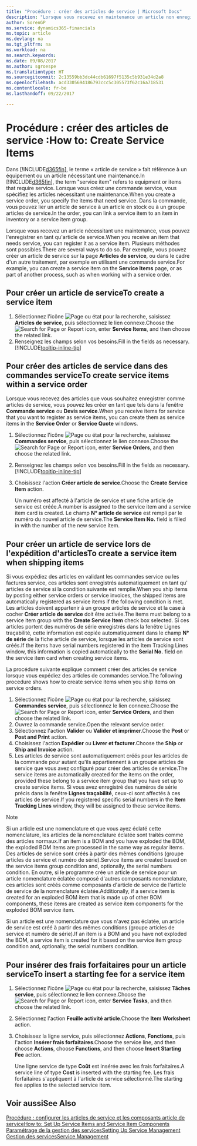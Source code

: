 ```yaml
---
title: "Procédure : créer des articles de service | Microsoft Docs"
description: "Lorsque vous recevez en maintenance un article non enregistré, vous pouvez l'enregistrer en tant qu'article de service."
author: SorenGP
ms.service: dynamics365-financials
ms.topic: article
ms.devlang: na
ms.tgt_pltfrm: na
ms.workload: na
ms.search.keywords: 
ms.date: 09/08/2017
ms.author: sgroespe
ms.translationtype: HT
ms.sourcegitcommit: 2c13559bb3dc44cdb61697f5135c5b931e34d2a8
ms.openlocfilehash: acd3305694186793ccc5c305573f62c16a718531
ms.contentlocale: fr-be
ms.lasthandoff: 09/22/2017

---
```

# <a name="how-to-create-service-items"></a><span data-ttu-id="48c54-103">Procédure : créer des articles de service :</span><span class="sxs-lookup"><span data-stu-id="48c54-103">How to: Create Service Items</span></span>
<span data-ttu-id="48c54-104">Dans [!INCLUDE[d365fin](includes/d365fin_md.md)], le terme « article de service » fait référence à un équipement ou un article nécessitant une maintenance.</span><span class="sxs-lookup"><span data-stu-id="48c54-104">In [!INCLUDE[d365fin](includes/d365fin_md.md)], the term "service item" refers to equipment or items that require service.</span></span> <span data-ttu-id="48c54-105">Lorsque vous créez une commande service, vous spécifiez les articles nécessitant une maintenance.</span><span class="sxs-lookup"><span data-stu-id="48c54-105">When you create a service order, you specify the items that need service.</span></span> <span data-ttu-id="48c54-106">Dans la commande, vous pouvez lier un article de service à un article en stock ou à un groupe articles de service.</span><span class="sxs-lookup"><span data-stu-id="48c54-106">In the order, you can link a service item to an item in inventory or a service item group.</span></span>    

<span data-ttu-id="48c54-107">Lorsque vous recevez un article nécessitant une maintenance, vous pouvez l'enregistrer en tant qu'article de service.</span><span class="sxs-lookup"><span data-stu-id="48c54-107">When you receive an item that needs service, you can register it as a service item.</span></span> <span data-ttu-id="48c54-108">Plusieurs méthodes sont possibles.</span><span class="sxs-lookup"><span data-stu-id="48c54-108">There are several ways to do so.</span></span> <span data-ttu-id="48c54-109">Par exemple, vous pouvez créer un article de service sur la page **Articles de service**, ou dans le cadre d'un autre traitement, par exemple en utilisant une commande service.</span><span class="sxs-lookup"><span data-stu-id="48c54-109">For example, you can create a service item on the **Service Items** page, or as part of another process, such as when working with a service order.</span></span>   

## <a name="to-create-a-service-item"></a><span data-ttu-id="48c54-110">Pour créer un article de service</span><span class="sxs-lookup"><span data-stu-id="48c54-110">To create a service item</span></span>  
1. <span data-ttu-id="48c54-111">Sélectionnez l'icône ![Page ou état pour la recherche](media/ui-search/search_small.png "Page ou état pour la recherche"), saisissez **Articles de service**, puis sélectionnez le lien connexe.</span><span class="sxs-lookup"><span data-stu-id="48c54-111">Choose the ![Search for Page or Report](media/ui-search/search_small.png "Search for Page or Report icon") icon, enter **Service Items**, and then choose the related link.</span></span>
2. <span data-ttu-id="48c54-112">Renseignez les champs selon vos besoins.</span><span class="sxs-lookup"><span data-stu-id="48c54-112">Fill in the fields as necessary.</span></span> [!INCLUDE[tooltip-inline-tip](includes/tooltip-inline-tip_md.md)]  

## <a name="to-create-service-items-within-a-service-order"></a><span data-ttu-id="48c54-113">Pour créer des articles de service dans des commandes service</span><span class="sxs-lookup"><span data-stu-id="48c54-113">To create service items within a service order</span></span>  
<span data-ttu-id="48c54-114">Lorsque vous recevez des articles que vous souhaitez enregistrer comme articles de service, vous pouvez les créer en tant que tels dans la fenêtre **Commande service** ou **Devis service**.</span><span class="sxs-lookup"><span data-stu-id="48c54-114">When you receive items for service that you want to register as service items, you can create them as service items in the **Service Order** or **Service Quote** windows.</span></span>  

1. <span data-ttu-id="48c54-115">Sélectionnez l'icône ![Page ou état pour la recherche](media/ui-search/search_small.png "Page ou état pour la recherche"), saisissez **Commandes service**, puis sélectionnez le lien connexe.</span><span class="sxs-lookup"><span data-stu-id="48c54-115">Choose the ![Search for Page or Report](media/ui-search/search_small.png "Search for Page or Report icon") icon, enter **Service Orders**, and then choose the related link.</span></span>  
2. <span data-ttu-id="48c54-116">Renseignez les champs selon vos besoins.</span><span class="sxs-lookup"><span data-stu-id="48c54-116">Fill in the fields as necessary.</span></span> [!INCLUDE[tooltip-inline-tip](includes/tooltip-inline-tip_md.md)]  
3. <span data-ttu-id="48c54-117">Choisissez l'action **Créer article de service**.</span><span class="sxs-lookup"><span data-stu-id="48c54-117">Choose the **Create Service Item** action.</span></span>  

    <span data-ttu-id="48c54-118">Un numéro est affecté à l'article de service et une fiche article de service est créée.</span><span class="sxs-lookup"><span data-stu-id="48c54-118">A number is assigned to the service item and a service item card is created.</span></span> <span data-ttu-id="48c54-119">Le champ **N° article de service** est rempli par le numéro du nouvel article de service.</span><span class="sxs-lookup"><span data-stu-id="48c54-119">The **Service Item No.** field is filled in with the number of the new service item.</span></span>

## <a name="to-create-a-service-item-when-shipping-items"></a><span data-ttu-id="48c54-120">Pour créer un article de service lors de l'expédition d'articles</span><span class="sxs-lookup"><span data-stu-id="48c54-120">To create a service item when shipping items</span></span>  
<span data-ttu-id="48c54-121">Si vous expédiez des articles en validant les commandes service ou les factures service, ces articles sont enregistrés automatiquement en tant qu' articles de service si la condition suivante est remplie.</span><span class="sxs-lookup"><span data-stu-id="48c54-121">When you ship items by posting either service orders or service invoices, the shipped items are automatically registered as service items if the following condition is met.</span></span> <span data-ttu-id="48c54-122">Les articles doivent appartenir à un groupe articles de service et la case à cocher **Créer article de service** doit être activée.</span><span class="sxs-lookup"><span data-stu-id="48c54-122">The items must belong to a service item group with the **Create Service Item** check box selected.</span></span> <span data-ttu-id="48c54-123">Si ces articles portent des numéros de série enregistrés dans la fenêtre Lignes traçabilité, cette information est copiée automatiquement dans le champ **N° de série** de la fiche article de service, lorsque les articles de service sont créés.</span><span class="sxs-lookup"><span data-stu-id="48c54-123">If the items have serial numbers registered in the Item Tracking Lines window, this information is copied automatically to the **Serial No.** field on the service item card when creating service items.</span></span>  

<span data-ttu-id="48c54-124">La procédure suivante explique comment créer des articles de service lorsque vous expédiez des articles de commandes service.</span><span class="sxs-lookup"><span data-stu-id="48c54-124">The following procedure shows how to create service items when you ship items on service orders.</span></span>  

1. <span data-ttu-id="48c54-125">Sélectionnez l'icône ![Page ou état pour la recherche](media/ui-search/search_small.png "Page ou état pour la recherche"), saisissez **Commandes service**, puis sélectionnez le lien connexe.</span><span class="sxs-lookup"><span data-stu-id="48c54-125">Choose the ![Search for Page or Report](media/ui-search/search_small.png "Search for Page or Report icon") icon, enter **Service Orders**, and then choose the related link.</span></span>  
2. <span data-ttu-id="48c54-126">Ouvrez la commande service.</span><span class="sxs-lookup"><span data-stu-id="48c54-126">Open the relevant service order.</span></span>  
3. <span data-ttu-id="48c54-127">Sélectionnez l'action **Valider** ou **Valider et imprimer**.</span><span class="sxs-lookup"><span data-stu-id="48c54-127">Choose the **Post** or **Post and Print** action.</span></span>  
4. <span data-ttu-id="48c54-128">Choisissez l'action **Expédier** ou **Livrer et facturer**.</span><span class="sxs-lookup"><span data-stu-id="48c54-128">Choose the **Ship** or **Ship and Invoice** action.</span></span>  
5. <span data-ttu-id="48c54-129">Les articles de service sont automatiquement créés pour les articles de la commande pour autant qu'ils appartiennent à un groupe articles de service que vous avez configuré pour créer des articles de service.</span><span class="sxs-lookup"><span data-stu-id="48c54-129">The service items are automatically created for the items on the order, provided these belong to a service item group that you have set up to create service items.</span></span> <span data-ttu-id="48c54-130">Si vous avez enregistré des numéros de série précis dans la fenêtre **Lignes traçabilité**, ceux-ci sont affectés à ces articles de service.</span><span class="sxs-lookup"><span data-stu-id="48c54-130">If you registered specific serial numbers in the **Item Tracking Lines** window, they will be assigned to these service items.</span></span>  

> [!NOTE]  
>  <span data-ttu-id="48c54-131">Si un article est une nomenclature et que vous ayez éclaté cette nomenclature, les articles de la nomenclature éclatée sont traités comme des articles normaux.</span><span class="sxs-lookup"><span data-stu-id="48c54-131">If an item is a BOM and you have exploded the BOM, the exploded BOM items are processed in the same way as regular items.</span></span> <span data-ttu-id="48c54-132">Des articles de service sont créés à partir des mêmes conditions (groupe articles de service et numéro de série).</span><span class="sxs-lookup"><span data-stu-id="48c54-132">Service items are created based on the service items group condition and, optionally, the serial numbers condition.</span></span> <span data-ttu-id="48c54-133">En outre, si le programme crée un article de service pour un article nomenclature éclatée composé d'autres composants nomenclature, ces articles sont créés comme composants d'article de service de l'article de service de la nomenclature éclatée.</span><span class="sxs-lookup"><span data-stu-id="48c54-133">Additionally, if a service item is created for an exploded BOM item that is made up of other BOM components, these items are created as service item components for the exploded BOM service item.</span></span>  
>   
>  <span data-ttu-id="48c54-134">Si un article est une nomenclature que vous n'avez pas éclatée, un article de service est créé à partir des mêmes conditions (groupe articles de service et numéro de série).</span><span class="sxs-lookup"><span data-stu-id="48c54-134">If an item is a BOM and you have not exploded the BOM, a service item is created for it based on the service item group condition and, optionally, the serial numbers condition.</span></span>  

## <a name="to-insert-a-starting-fee-for-a-service-item"></a><span data-ttu-id="48c54-135">Pour insérer des frais forfaitaires pour un article service</span><span class="sxs-lookup"><span data-stu-id="48c54-135">To insert a starting fee for a service item</span></span>
1. <span data-ttu-id="48c54-136">Sélectionnez l'icône ![Page ou état pour la recherche](media/ui-search/search_small.png "Page ou état pour la recherche"), saisissez **Tâches service**, puis sélectionnez le lien connexe.</span><span class="sxs-lookup"><span data-stu-id="48c54-136">Choose the ![Search for Page or Report](media/ui-search/search_small.png "Search for Page or Report icon") icon, enter **Service Tasks**, and then choose the related link.</span></span>
2. <span data-ttu-id="48c54-137">Sélectionnez l'action **Feuille activité article**.</span><span class="sxs-lookup"><span data-stu-id="48c54-137">Choose the **Item Worksheet** action.</span></span>
3. <span data-ttu-id="48c54-138">Choisissez la ligne service, puis sélectionnez **Actions**, **Fonctions**, puis l'action **Insérer frais forfaitaires**.</span><span class="sxs-lookup"><span data-stu-id="48c54-138">Choose the service line, and then choose **Actions**, choose **Functions**, and then choose **Insert Starting Fee** action.</span></span>  

    <span data-ttu-id="48c54-139">Une ligne service de type **Coût** est insérée avec les frais forfaitaires.</span><span class="sxs-lookup"><span data-stu-id="48c54-139">A service line of type **Cost** is inserted with the starting fee.</span></span> <span data-ttu-id="48c54-140">Les frais forfaitaires s'appliquent à l'article de service sélectionné.</span><span class="sxs-lookup"><span data-stu-id="48c54-140">The starting fee applies to the selected service item.</span></span>

## <a name="see-also"></a><span data-ttu-id="48c54-141">Voir aussi</span><span class="sxs-lookup"><span data-stu-id="48c54-141">See Also</span></span>  
[<span data-ttu-id="48c54-142">Procédure : configurer les articles de service et les composants article de service</span><span class="sxs-lookup"><span data-stu-id="48c54-142">How to: Set Up Service Items and Service Item Components</span></span>](service-how-setup-service-items.md)  
[<span data-ttu-id="48c54-143">Paramétrage de la gestion des services</span><span class="sxs-lookup"><span data-stu-id="48c54-143">Setting Up Service Management</span></span>](service-setup-service.md)  
[<span data-ttu-id="48c54-144">Gestion des services</span><span class="sxs-lookup"><span data-stu-id="48c54-144">Service Management</span></span>](service-service.md)  

